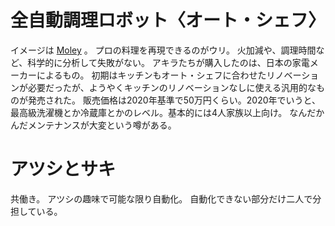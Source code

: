 # 全自動調理ロボット〈オート・シェフ〉

イメージは [Moley](http://www.moley.com/) 。
プロの料理を再現できるのがウリ。
火加減や、調理時間など、科学的に分析して失敗がない。
アキラたちが購入したのは、日本の家電メーカーによるもの。
初期はキッチンもオート・シェフに合わせたリノベーションが必要だったが、ようやくキッチンのリノベーションなしに使える汎用的なものが発売された。
販売価格は2020年基準で50万円くらい。2020年でいうと、最高級洗濯機とか冷蔵庫とかのレベル。基本的には4人家族以上向け。
なんだかんだメンテナンスが大変という噂がある。

# アツシとサキ

共働き。
アツシの趣味で可能な限り自動化。
自動化できない部分だけ二人で分担している。
